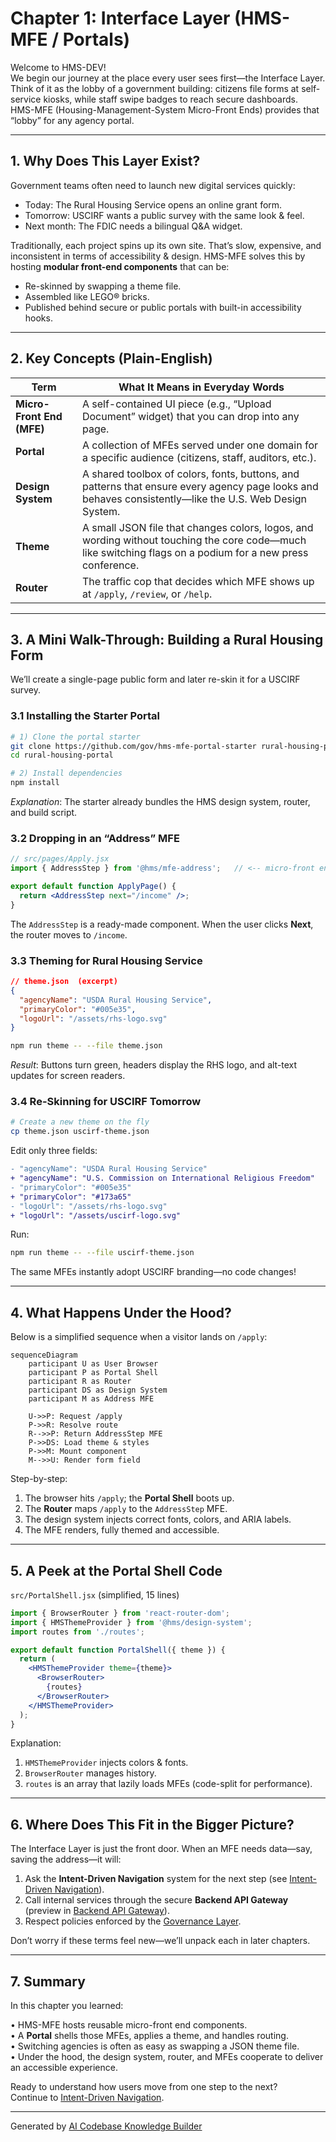 # Chapter 1: Interface Layer (HMS-MFE / Portals)

Welcome to HMS-DEV!  
We begin our journey at the place every user sees first—the Interface Layer. Think of it as the lobby of a government building: citizens file forms at self-service kiosks, while staff swipe badges to reach secure dashboards.  
HMS-MFE (Housing-Management-System Micro-Front Ends) provides that “lobby” for any agency portal.

---

## 1. Why Does This Layer Exist?

Government teams often need to launch new digital services quickly:

* Today: The Rural Housing Service opens an online grant form.  
* Tomorrow: USCIRF wants a public survey with the same look & feel.  
* Next month: The FDIC needs a bilingual Q&A widget.

Traditionally, each project spins up its own site. That’s slow, expensive, and inconsistent in terms of accessibility & design. HMS-MFE solves this by hosting **modular front-end components** that can be:

* Re-skinned by swapping a theme file.  
* Assembled like LEGO® bricks.  
* Published behind secure or public portals with built-in accessibility hooks.

---

## 2. Key Concepts (Plain-English)

| Term | What It Means in Everyday Words |
|------|--------------------------------|
| **Micro-Front End (MFE)** | A self-contained UI piece (e.g., “Upload Document” widget) that you can drop into any page. |
| **Portal** | A collection of MFEs served under one domain for a specific audience (citizens, staff, auditors, etc.). |
| **Design System** | A shared toolbox of colors, fonts, buttons, and patterns that ensure every agency page looks and behaves consistently—like the U.S. Web Design System. |
| **Theme** | A small JSON file that changes colors, logos, and wording without touching the core code—much like switching flags on a podium for a new press conference. |
| **Router** | The traffic cop that decides which MFE shows up at `/apply`, `/review`, or `/help`. |

---

## 3. A Mini Walk-Through: Building a Rural Housing Form

We’ll create a single-page public form and later re-skin it for a USCIRF survey.

### 3.1 Installing the Starter Portal

```bash
# 1) Clone the portal starter
git clone https://github.com/gov/hms-mfe-portal-starter rural-housing-portal
cd rural-housing-portal

# 2) Install dependencies
npm install
```

*Explanation*: The starter already bundles the HMS design system, router, and build script.

### 3.2 Dropping in an “Address” MFE

```jsx
// src/pages/Apply.jsx
import { AddressStep } from '@hms/mfe-address';   // <-- micro-front end

export default function ApplyPage() {
  return <AddressStep next="/income" />;
}
```

The `AddressStep` is a ready-made component. When the user clicks **Next**, the router moves to `/income`.

### 3.3 Theming for Rural Housing Service

```json
// theme.json  (excerpt)
{
  "agencyName": "USDA Rural Housing Service",
  "primaryColor": "#005e35",
  "logoUrl": "/assets/rhs-logo.svg"
}
```

```bash
npm run theme -- --file theme.json
```

*Result*: Buttons turn green, headers display the RHS logo, and alt-text updates for screen readers.

### 3.4 Re-Skinning for USCIRF Tomorrow

```bash
# Create a new theme on the fly
cp theme.json uscirf-theme.json
```

Edit only three fields:

```diff
- "agencyName": "USDA Rural Housing Service"
+ "agencyName": "U.S. Commission on International Religious Freedom"
- "primaryColor": "#005e35"
+ "primaryColor": "#173a65"
- "logoUrl": "/assets/rhs-logo.svg"
+ "logoUrl": "/assets/uscirf-logo.svg"
```

Run:

```bash
npm run theme -- --file uscirf-theme.json
```

The same MFEs instantly adopt USCIRF branding—no code changes!

---

## 4. What Happens Under the Hood?

Below is a simplified sequence when a visitor lands on `/apply`:

```mermaid
sequenceDiagram
    participant U as User Browser
    participant P as Portal Shell
    participant R as Router
    participant DS as Design System
    participant M as Address MFE

    U->>P: Request /apply
    P->>R: Resolve route
    R-->>P: Return AddressStep MFE
    P->>DS: Load theme & styles
    P->>M: Mount component
    M-->>U: Render form field
```

Step-by-step:

1. The browser hits `/apply`; the **Portal Shell** boots up.
2. The **Router** maps `/apply` to the `AddressStep` MFE.
3. The design system injects correct fonts, colors, and ARIA labels.
4. The MFE renders, fully themed and accessible.

---

## 5. A Peek at the Portal Shell Code

`src/PortalShell.jsx` (simplified, 15 lines)

```jsx
import { BrowserRouter } from 'react-router-dom';
import { HMSThemeProvider } from '@hms/design-system';
import routes from './routes';

export default function PortalShell({ theme }) {
  return (
    <HMSThemeProvider theme={theme}>
      <BrowserRouter>
        {routes}
      </BrowserRouter>
    </HMSThemeProvider>
  );
}
```

Explanation:

1. `HMSThemeProvider` injects colors & fonts.  
2. `BrowserRouter` manages history.  
3. `routes` is an array that lazily loads MFEs (code-split for performance).

---

## 6. Where Does This Fit in the Bigger Picture?

The Interface Layer is just the front door. When an MFE needs data—say, saving the address—it will:

1. Ask the **Intent-Driven Navigation** system for the next step (see [Intent-Driven Navigation](02_intent_driven_navigation_.md)).  
2. Call internal services through the secure **Backend API Gateway** (preview in [Backend API Gateway](07_backend_api_gateway_.md)).  
3. Respect policies enforced by the [Governance Layer](03_governance_layer__hms_gov__.md).

Don’t worry if these terms feel new—we’ll unpack each in later chapters.

---

## 7. Summary

In this chapter you learned:

• HMS-MFE hosts reusable micro-front end components.  
• A **Portal** shells those MFEs, applies a theme, and handles routing.  
• Switching agencies is often as easy as swapping a JSON theme file.  
• Under the hood, the design system, router, and MFEs cooperate to deliver an accessible experience.

Ready to understand how users move from one step to the next?  
Continue to [Intent-Driven Navigation](02_intent_driven_navigation_.md).

---

Generated by [AI Codebase Knowledge Builder](https://github.com/The-Pocket/Tutorial-Codebase-Knowledge)